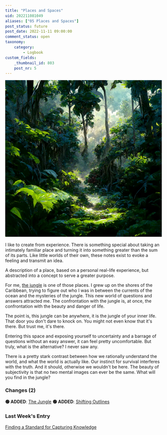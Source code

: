 ```yaml
---
title: "Places and Spaces"
uid: 202211081049
aliases: ["05 Places and Spaces"]
post_status: future
post_date: 2022-11-11 09:00:00
comment_status: open
taxonomy:
    category:
        - Logbook
custom_fields:
    _thumbnail_id: 803
    post_nr: 5
---
```


![The jungle, an area of land overgrown with dense forest and tangled vegetation, typically in the tropics](/_images/image-places-and-spaces.webp "Places and Spaces")

I like to create from experience. There is something special about taking an intimately familiar place and turning it into something greater than the sum of its parts. Like little worlds of their own, these notes exist to evoke a feeling and transmit an idea.

A description of a place, based on a personal real-life experience, but abstracted into a concept to serve a greater purpose.

For me, [the jungle](./the-jungle.md) is one of those places. I grew up on the shores of the Caribbean, trying to figure out who I was in between the currents of the ocean and the mysteries of the jungle. This new world of questions and answers attracted me. The confrontation with the jungle is, at once, the confrontation with the beauty and danger of life.

The point is, this jungle can be anywhere, it is the jungle of your inner life. That door you don't dare to knock on. You might not even know that it's there. But trust me, it's there.

Entering this space and exposing yourself to uncertainty and a barrage of questions without an easy answer, it can feel pretty uncomfortable. But truly, what is the alternative? I never saw any.

There is a pretty stark contrast between how we rationally understand the world, and what the world is actually like. Our instinct for survival interferes with the truth. And it should, otherwise we wouldn't be here. The beauty of subjectivity is that no two mental images can ever be the same. What will you find in the jungle?

### Changes (2)
**🟢 ADDED**: [The Jungle](./the-jungle.md)
**🟢 ADDED**: [Shifting Outlines](./shifting-outlines.md)

### Last Week's Entry
[Finding a Standard for Capturing Knowledge](./finding-a-standard-for-capturing-knowledge.md)